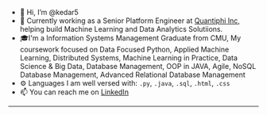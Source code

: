 
- 👋 Hi, I’m @kedar5
- 🏢 Currently working as a Senior Platform Engineer at <a href="https://quantiphi.com/">Quantiphi Inc</a>, helping build Machine Learning and Data Analytics Solutiions.
- 🎓I'm a Information Systems Management Graduate from CMU, My coursework focused on Data Focused Python, Applied Machine Learning, Distributed Systems, Machine Learning in Practice, Data Science & Big Data, Database Management, OOP in JAVA, Agile, NoSQL Database Management, Advanced Relational Database Management
- ⚙️ Languages I am well versed with: <code>.py</code>, <code>.java</code>, <code>.sql</code>, <code>.html</code>, <code>.css</code>
- 📫 You can reach me on <a href="https://www.linkedin.com/kedardeshpande5">LinkedIn</a>
<hr>

<!---
kedar5/kedar5 is a ✨ special ✨ repository because its `README.md` (this file) appears on your GitHub profile.
You can click the Preview link to take a look at your changes.
--->

